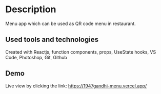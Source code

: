 # Description

Menu app which can be used as QR code menu in restaurant. 

## Used tools and technologies

Created with Reactjs, function components, props, UseState hooks, VS Code, Photoshop, Git, Github

## Demo

Live view by clicking the link: https://1947gandhi-menu.vercel.app/

